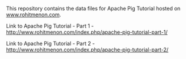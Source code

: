 This repository contains the data files for Apache Pig Tutorial hosted on www.rohitmenon.com.


Link to Apache Pig Tutorial - Part 1 - http://www.rohitmenon.com/index.php/apache-pig-tutorial-part-1/


Link to Apache Pig Tutorial - Part 2 - http://www.rohitmenon.com/index.php/apache-pig-tutorial-part-2/
